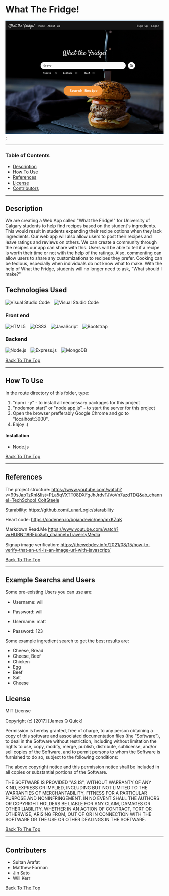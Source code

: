 # What The Fridge!

![Project Image](./public/img/image.png);

---

### Table of Contents

- [Description](#description)
- [How To Use](#how-to-use)
- [References](#references)
- [License](#license)
- [Contributors](#contributors-info)

---

## Description

We are creating a Web App called "What the Fridge!" for University of Calgary students to help find recipes based on the student's ingredients. This would result in students expanding their recipe options when they lack ingredients. Our web app will also allow users to post their recipes and leave ratings and reviews on others. We can create a community through the recipes our app can share with this. Users will be able to tell if a recipe is worth their time or not with the help of the ratings. Also, commenting can allow users to share any customizations to recipes they prefer. Cooking can be tedious, especially when individuals do not know what to make. With the help of What the Fridge, students will no longer need to ask, "What should I make?"

## Technologies Used

 <img  alt="Visual Studio Code" width="50px" src="https://cdn.jsdelivr.net/gh/devicons/devicon/icons/vscode/vscode-original.svg" style="padding-right:10px;" />
 <img  alt="Visual Studio Code" width="50px" src="https://cdn.jsdelivr.net/gh/devicons/devicon/icons/github/github-original.svg" style="padding-right:10px;"/>

### Front end

<img  alt="HTML5" width="50px" src="https://cdn.jsdelivr.net/gh/devicons/devicon/icons/html5/html5-original.svg" style="padding-right:10px" />
<img  alt="CSS3" width="50px" src="https://cdn.jsdelivr.net/gh/devicons/devicon/icons/css3/css3-original.svg" style="padding-right:10px;" />
<img  alt="JavaScript" width="50px" src="https://cdn.jsdelivr.net/gh/devicons/devicon/icons/javascript/javascript-original.svg" style="padding-right:10px;" />
<img  alt="Bootstrap" width="50px" src="https://cdn.jsdelivr.net/gh/devicons/devicon/icons/bootstrap/bootstrap-original.svg" style="padding-right:10px;" />

### Backend

<img  alt="Node.js" width="50px" src="https://cdn.jsdelivr.net/gh/devicons/devicon/icons/nodejs/nodejs-original.svg" style="padding-right:10px;"/>
<img  alt="Express.js" width="50px" src="https://cdn.jsdelivr.net/gh/devicons/devicon/icons/express/express-original-wordmark.svg" style="padding-right:10px;"/>
<img  alt="MongoDB" width="50px" src="https://cdn.jsdelivr.net/gh/devicons/devicon/icons/mongodb/mongodb-original-wordmark.svg" style="padding-right:10px;"/>

[Back To The Top](#read-me-template)

---

## How To Use

In the route directory of this folder, type:

1. "npm i -y" - to install all neccessary packages for this project
2. "nodemon start" or "node app.js" - to start the server for this project
3. Open the browser prefferably Google Chrome and go to "localhost:3000".
4. Enjoy :)

#### Installation

- Node.js

[Back To The Top](#read-me-template)

---

## References

The project structure: 
https://www.youtube.com/watch?v=99sJapTzRnI&list=PLa5qVXTT08DXFgJhJrdvTJVoVn7azdTDQ&ab_channel=TechSchool_ColtSteele

Starability:
https://github.com/LunarLogic/starability

Heart code:
https://codepen.io/bojandevic/pen/mxKZqK 

Markdown Read.Me
https://www.youtube.com/watch?v=HUBNt18RFbo&ab_channel=TraversyMedia

Signup image verification:
https://thewebdev.info/2021/08/15/how-to-verify-that-an-url-is-an-image-url-with-javascript/

[Back To The Top](#read-me-template)

---

## Example Searchs and Users

Some pre-existing Users you can use are:

- Username: will
- Password: will

- Username: matt
- Password: 123

Some example ingredient search to get the best results are:

- Cheese, Bread
- Cheese, Beef
- Chicken
- Egg
- Beef
- Salt
- Cheese

## License

MIT License

Copyright (c) [2017] [James Q Quick]

Permission is hereby granted, free of charge, to any person obtaining a copy
of this software and associated documentation files (the "Software"), to deal
in the Software without restriction, including without limitation the rights
to use, copy, modify, merge, publish, distribute, sublicense, and/or sell
copies of the Software, and to permit persons to whom the Software is
furnished to do so, subject to the following conditions:

The above copyright notice and this permission notice shall be included in all
copies or substantial portions of the Software.

THE SOFTWARE IS PROVIDED "AS IS", WITHOUT WARRANTY OF ANY KIND, EXPRESS OR
IMPLIED, INCLUDING BUT NOT LIMITED TO THE WARRANTIES OF MERCHANTABILITY,
FITNESS FOR A PARTICULAR PURPOSE AND NONINFRINGEMENT. IN NO EVENT SHALL THE
AUTHORS OR COPYRIGHT HOLDERS BE LIABLE FOR ANY CLAIM, DAMAGES OR OTHER
LIABILITY, WHETHER IN AN ACTION OF CONTRACT, TORT OR OTHERWISE, ARISING FROM,
OUT OF OR IN CONNECTION WITH THE SOFTWARE OR THE USE OR OTHER DEALINGS IN THE
SOFTWARE.

[Back To The Top](#read-me-template)

---

## Contributers

- Sultan Arafat
- Matthew Forman
- Jin Sato
- Will Kerr

[Back To The Top](#read-me-template)
